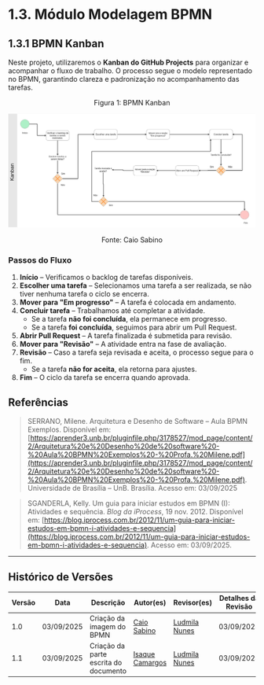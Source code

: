 # 1.3. Módulo Modelagem BPMN

## 1.3.1 BPMN Kanban

Neste projeto, utilizaremos o **Kanban do GitHub Projects** para organizar e acompanhar o fluxo de trabalho. O processo segue o modelo representado no BPMN, garantindo clareza e padronização no acompanhamento das tarefas.

<p align="center" style="font-size: 12;">
Figura 1: BPMN Kanban
</p>

![BPMN Kanban](/../assets/AquiTemFCTE_BPMN_Kanban_Caio_Isaque.jpg)


<p align="center" style="font-size: 12;">
Fonte: Caio Sabino
</p>

### Passos do Fluxo

1. **Início** – Verificamos o backlog de tarefas disponíveis.  
2. **Escolher uma tarefa** – Selecionamos uma tarefa a ser realizada, se não tiver nenhuma tarefa o ciclo se encerra.  
3. **Mover para "Em progresso"** – A tarefa é colocada em andamento.  
4. **Concluir tarefa** – Trabalhamos até completar a atividade.  
   - Se a tarefa **não foi concluída**, ela permanece em progresso.  
   - Se a tarefa **foi concluída**, seguimos para abrir um Pull Request.  
5. **Abrir Pull Request** – A tarefa finalizada é submetida para revisão.  
6. **Mover para "Revisão"** – A atividade entra na fase de avaliação.  
7. **Revisão** – Caso a tarefa seja revisada e aceita, o processo segue para o fim.  
   - Se a tarefa **não for aceita**, ela retorna para ajustes.  
8. **Fim** – O ciclo da tarefa se encerra quando aprovada.



## Referências 

> SERRANO, Milene. Arquitetura e Desenho de Software – Aula BPMN Exemplos. Disponível em: [https://aprender3.unb.br/pluginfile.php/3178527/mod_page/content/2/Arquitetura%20e%20Desenho%20de%20software%20-%20Aula%20BPMN%20Exemplos%20-%20Profa.%20Milene.pdf](https://aprender3.unb.br/pluginfile.php/3178527/mod_page/content/2/Arquitetura%20e%20Desenho%20de%20software%20-%20Aula%20BPMN%20Exemplos%20-%20Profa.%20Milene.pdf). Universidade de Brasília – UnB. Brasília. Acesso em: 03/09/2025

> SGANDERLA, Kelly. Um guia para iniciar estudos em BPMN (I): Atividades e sequência. *Blog da iProcess*, 19 nov. 2012. Disponível em: [https://blog.iprocess.com.br/2012/11/um-guia-para-iniciar-estudos-em-bpmn-i-atividades-e-sequencia](https://blog.iprocess.com.br/2012/11/um-guia-para-iniciar-estudos-em-bpmn-i-atividades-e-sequencia). Acesso em: 03/09/2025.


---

## Histórico de Versões
| Versão | Data | Descrição | Autor(es) | Revisor(es) | Detalhes da Revisão |
| -- | -- | -- | -- | -- | -- |
| 1.0 | 03/09/2025 | Criação da imagem do BPMN  | [Caio Sabino](https://github.com/caiomsabino) | [Ludmila Nunes](https://github.com/ludmilaaysha) | 03/09/2025|
| 1.1 | 03/09/2025 | Criação da parte escrita do documento  | [Isaque Camargos](https://github.com/isaqzin) | [Ludmila Nunes](https://github.com/ludmilaaysha) | 03/09/2025 |